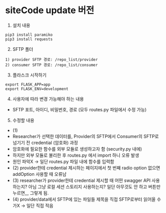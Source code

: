 # siteCode update 버전

1. 설치 내용
```
pip3 install paramiko
pip3 install requests
```

2. SFTP 폴더
```
1) provider SFTP 경로: /repo_list/provider
2) consumer SFTP 경로: /repo_list/consumer
```

3. 플라스크 시작하기
```
export FLASK_APP=app
export FLASK_ENV=development
```

4. 사용자에 따라 변경 가능해야 하는 내용
- SFTP 포트, 아이디, 비밀번호, 경로 (모두 routes.py 파일에서 수정 가능)

5. 수정할 내용
- (1)
- Researcher가 선택한 데이터를, Provider의 SFTP에서 Consumer의 SFTP로 넘기기 전 credential (암호화) 과정
- 암호화에 필요한 함수를 외부 모듈로 생성하고자 함 (security.py 내에)
- 하지만 외부 모듈로 불리한 후 routes.py 에서 import 하니 오류 발생
- 원인 파악X -> 일단 routes.py 파일 내에 함수를 입력함
- (2) provider한테 credential 제시하는 페이지에서 첫 번째 radio option 없으면 addOption 사용할 때 오류남
- (3) researcher가 provider한테 credential 제시할 때 어떤 swagger API 사용하는지? 아님 그냥 로컬 세션 스토리지 사용하는지? 일단 아무것도 안 하고 버튼만 누르면,,, 그렇게 됨.
- (4) provider/data에서 SFTP에 있는 파일들 제목을 직접 SFTP로부터 읽어올 수가X -> 일단 직접 적음